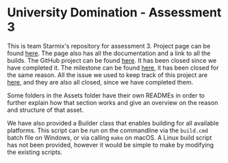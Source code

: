 # University Domination - Assessment 3

This is team Starmix's repository for assessment 3. Project page can be found [here](https://starmix.devsprime.com/Projects/3). The page also has all the documentation and a link to all the builds. The GitHub project can be found [here](/projects/1). It has been closed since we have completed it. The milestone can be found [here](/milestone/1), it has been closed for the same reason. All the issue we used to keep track of this project are [here](/issues?q=is%3Aissue+is%3Aclosed), and they are also all closed, since we have completed them.

Some folders in the Assets folder have their own READMEs in order to further explain how that section works and give an overview on the reason and structure of that asset.

We have also provided a Builder class that enables building for all available platforms. This script can be run on the commandline via the `build.cmd` batch file on Windows, or via calling `make` on macOS. A Linux build script has not been provided, however it would be simple to make by modifying the existing scripts.

